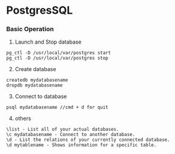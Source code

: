 # PostgresSQL
### Basic Operation
1.  Launch and Stop database
```
pg_ctl -D /usr/local/var/postgres start
pg_ctl -D /usr/local/var/postgres stop
```
2. Create database
```
createdb mydatabasename
dropdb mydatabasename
```
3. Connect to database
```
psql mydatabasename //cmd + d for quit
```
4. others
```
\list - List all of your actual databases.
\c mydatabasename - Connect to another database.
\d - List the relations of your currently connected database.
\d mytablename - Shows information for a specific table.
```

